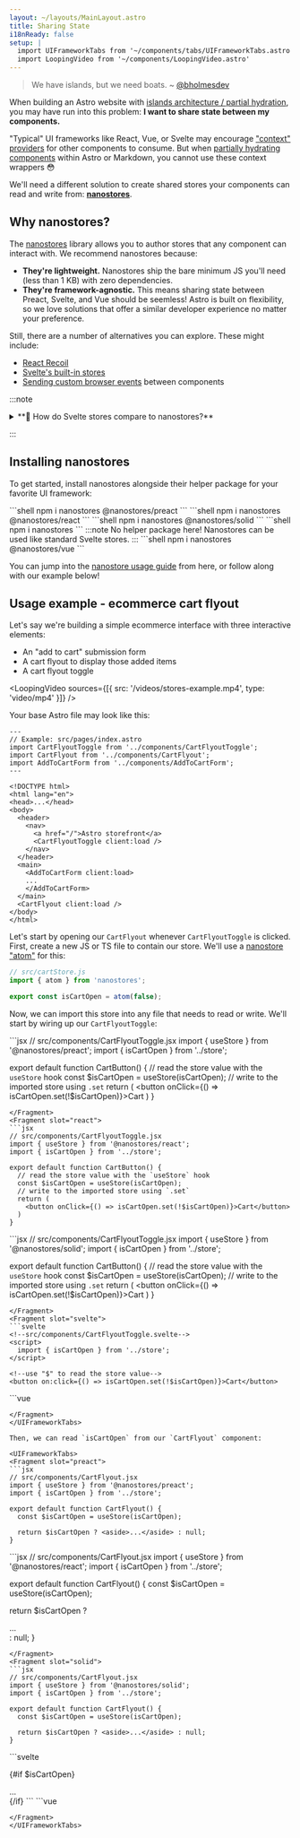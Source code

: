```yaml
---
layout: ~/layouts/MainLayout.astro
title: Sharing State
i18nReady: false
setup: |
  import UIFrameworkTabs from '~/components/tabs/UIFrameworkTabs.astro'
  import LoopingVideo from '~/components/LoopingVideo.astro'
---
```


> We have islands, but we need boats. ~ [@bholmesdev](https://twitter.com/BHolmesDev)

When building an Astro website with [islands architecture / partial hydration](/en/core-concepts/partial-hydration/), you may have run into this problem: **I want to share state between my components.**

"Typical" UI frameworks like React, Vue, or Svelte may encourage ["context" providers](https://reactjs.org/docs/context.html) for other components to consume. But when [partially hydrating components](/en/core-concepts/framework-components/#hydrating-interactive-components) within Astro or Markdown, you cannot use these context wrappers 😳

We'll need a different solution to create shared stores your components can read and write from: [**nanostores**](https://github.com/nanostores/nanostores).

## Why nanostores?

The [nanostores](https://github.com/nanostores/nanostores) library allows you to author stores that any component can interact with. We recommend nanostores because:
- **They're lightweight.** Nanostores ship the bare minimum JS you'll need (less than 1 KB) with zero dependencies.
- **They're framework-agnostic.** This means sharing state between Preact, Svelte, and Vue should be seemless! Astro is built on flexibility, so we love solutions that offer a similar developer experience no matter your preference.

Still, there are a number of alternatives you can explore. These might include:
- [React Recoil](https://recoiljs.org/)
- [Svelte's built-in stores](https://svelte.dev/tutorial/writable-stores)
- [Sending custom browser events](https://developer.mozilla.org/en-US/docs/Web/Events/Creating_and_triggering_events) between components

:::note

<details>
<summary>**🙋 How do Svelte stores compare to nanostores?**</summary>

**Nanostores and [Svelte stores](https://svelte.dev/tutorial/writable-stores) are very similar!** In fact, [nanostores allow you to use the same `$` shortcut](https://github.com/nanostores/nanostores#svelte) for subscriptions that you might use with Svelte stores.

If you want to avoid third party libraries, [Svelte stores](https://svelte.dev/tutorial/writable-stores) are a great cross-island communication tool on their own. Still, you might prefer nanostores if a) you like their add-ons for ["objects"](https://github.com/nanostores/nanostores#maps) and [async state](https://github.com/nanostores/nanostores#lazy-stores), or b) you want to communicate between Svelte and other UI frameworks like Preact or Vue.
</details>

:::

## Installing nanostores

To get started, install nanostores alongside their helper package for your favorite UI framework:

<UIFrameworkTabs>
  <Fragment slot="preact">
  ```shell
  npm i nanostores @nanostores/preact
  ```
  </Fragment>
  <Fragment slot="react">
  ```shell
  npm i nanostores @nanostores/react
  ```
  </Fragment>
  <Fragment slot="solid">
  ```shell
  npm i nanostores @nanostores/solid
  ```
  </Fragment>
  <Fragment slot="svelte">
  ```shell
  npm i nanostores
  ```
  :::note
  No helper package here! Nanostores can be used like standard Svelte stores.
  :::
  </Fragment>
  <Fragment slot="vue">
  ```shell
  npm i nanostores @nanostores/vue
  ```
  </Fragment>
</UIFrameworkTabs>

You can jump into the [nanostore usage guide](https://github.com/nanostores/nanostores#guide) from here, or follow along with our example below!

## Usage example - ecommerce cart flyout

Let's say we're building a simple ecommerce interface with three interactive elements:
- An "add to cart" submission form
- A cart flyout to display those added items
- A cart flyout toggle

<LoopingVideo sources={[{ src: '/videos/stores-example.mp4', type: 'video/mp4' }]} />

Your base Astro file may look like this:

```astro
---
// Example: src/pages/index.astro
import CartFlyoutToggle from '../components/CartFlyoutToggle';
import CartFlyout from '../components/CartFlyout';
import AddToCartForm from '../components/AddToCartForm';
---

<!DOCTYPE html>
<html lang="en">
<head>...</head>
<body>
  <header>
    <nav>
      <a href="/">Astro storefront</a>
      <CartFlyoutToggle client:load />
    </nav>
  </header>
  <main>
    <AddToCartForm client:load>
    ...
    </AddToCartForm>
  </main>
  <CartFlyout client:load />
</body>
</html>
```

Let's start by opening our `CartFlyout` whenever `CartFlyoutToggle` is clicked. First, create a new JS  or TS file to contain our store. We'll use a [nanostore "atom"](https://github.com/nanostores/nanostores#atoms) for this:

```js
// src/cartStore.js
import { atom } from 'nanostores';

export const isCartOpen = atom(false);
```

Now, we can import this store into any file that needs to read or write. We'll start by wiring up our `CartFlyoutToggle`:

<UIFrameworkTabs>
<Fragment slot="preact">
```jsx
// src/components/CartFlyoutToggle.jsx
import { useStore } from '@nanostores/preact';
import { isCartOpen } from '../store';

export default function CartButton() {
  // read the store value with the `useStore` hook
  const $isCartOpen = useStore(isCartOpen);
  // write to the imported store using `.set`
  return (
    <button onClick={() => isCartOpen.set(!$isCartOpen)}>Cart</button>
  )
}
```
</Fragment>
<Fragment slot="react">
```jsx
// src/components/CartFlyoutToggle.jsx
import { useStore } from '@nanostores/react';
import { isCartOpen } from '../store';

export default function CartButton() {
  // read the store value with the `useStore` hook
  const $isCartOpen = useStore(isCartOpen);
  // write to the imported store using `.set`
  return (
    <button onClick={() => isCartOpen.set(!$isCartOpen)}>Cart</button>
  )
}
```
</Fragment>
<Fragment slot="solid">
```jsx
// src/components/CartFlyoutToggle.jsx
import { useStore } from '@nanostores/solid';
import { isCartOpen } from '../store';

export default function CartButton() {
  // read the store value with the `useStore` hook
  const $isCartOpen = useStore(isCartOpen);
  // write to the imported store using `.set`
  return (
    <button onClick={() => isCartOpen.set(!$isCartOpen)}>Cart</button>
  )
}
```
</Fragment>
<Fragment slot="svelte">
```svelte
<!--src/components/CartFlyoutToggle.svelte-->
<script>
  import { isCartOpen } from '../store';
</script>

<!--use "$" to read the store value-->
<button on:click={() => isCartOpen.set(!$isCartOpen)}>Cart</button>
```
</Fragment>
<Fragment slot="vue">
```vue
<!--src/components/CartFlyoutToggle.vue-->
<template>
  <!--write to the imported store using `.set`-->
  <button @click="isCartOpen.set(!$isCartOpen)">Cart</button>
</template>

<script setup>
  import { isCartOpen } from '../store';
  import { useStore } from '@nanostores/vue';
  
  // read the store value with the `useStore` hook
  const $isCartOpen = useStore(isCartOpen);
</script>
```
</Fragment>
</UIFrameworkTabs>

Then, we can read `isCartOpen` from our `CartFlyout` component:

<UIFrameworkTabs>
<Fragment slot="preact">
```jsx
// src/components/CartFlyout.jsx
import { useStore } from '@nanostores/preact';
import { isCartOpen } from '../store';

export default function CartFlyout() {
  const $isCartOpen = useStore(isCartOpen);

  return $isCartOpen ? <aside>...</aside> : null;
}
```
</Fragment>
<Fragment slot="react">
```jsx
// src/components/CartFlyout.jsx
import { useStore } from '@nanostores/react';
import { isCartOpen } from '../store';

export default function CartFlyout() {
  const $isCartOpen = useStore(isCartOpen);

  return $isCartOpen ? <aside>...</aside> : null;
}
```
</Fragment>
<Fragment slot="solid">
```jsx
// src/components/CartFlyout.jsx
import { useStore } from '@nanostores/solid';
import { isCartOpen } from '../store';

export default function CartFlyout() {
  const $isCartOpen = useStore(isCartOpen);

  return $isCartOpen ? <aside>...</aside> : null;
}
```
</Fragment>
<Fragment slot="svelte">
```svelte
<!--src/components/CartFlyout.svelte-->
<script>
  import { isCartOpen } from '../store';
</script>

{#if $isCartOpen}
<aside>...</aside>
{/if}
```
</Fragment>
<Fragment slot="vue">
```vue
<!--src/components/CartFlyout.vue-->
<template>
  <aside v-if="$isCartOpen">...</aside>
</template>

<script setup>
  import { isCartOpen } from '../store';
  import { useStore } from '@nanostores/vue';

  const $isCartOpen = useStore(isCartOpen);
</script>
```
</Fragment>
</UIFrameworkTabs>
